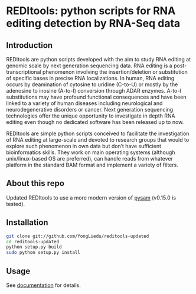 # REDItools: python scripts for RNA editing detection by RNA-Seq data

## Introduction
REDItools are python scripts developed with the aim to study RNA editing at genomic scale
by next generation sequencing data. RNA editing is a post-transcriptional phenomenon
involving the insertion/deletion or substitution of specific bases in precise RNA localizations.
In human, RNA editing occurs by deamination of cytosine to uridine (C-to-U) or mostly by the
adenosine to inosine (A-to-I) conversion through ADAR enzymes. A-to-I substitutions may have
profound functional consequences and have been linked to a variety of human diseases including
neurological and neurodegenerative disorders or cancer. Next generation sequencing technologies
offer the unique opportunity to investigate in depth RNA editing even though no dedicated
software has been released up to now.

REDItools are simple python scripts conceived to facilitate the investigation of RNA editing
at large-scale and devoted to research groups that would to explore such phenomenon in own
data but don’t have sufficient bioinformatics skills.
They work on main operating systems (although unix/linux-based OS are preferred), can handle reads from whatever
platform in the standard BAM format and implement a variety of filters.

## About this repo
Updated  REDItools to use a more modern version of [pysam](https://github.com/pysam-developers/pysam) (v0.15.0 is tested).

## Installation
```bash
git clone git://github.com/YongLiedu/reditools-updated
cd reditools-updated
python setup.py build
sudo python setup.py install
```

## Usage
See [documentation](https://github.com/YongLiedu/reditools-updated/blob/master/REDItools_documentation.html) for details.
